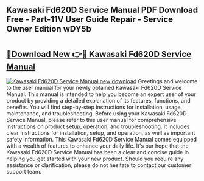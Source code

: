 ## Kawasaki Fd620D Service Manual PDF Download Free - Part-11V User Guide Repair - Service Owner Edition wDY5b

# <h2><a href="http://bc32630.oget.top/?id=Kawasaki+Fd620D+Service+Manual">🔗Download New 👉🔴 Kawasaki Fd620D Service Manual</a></h2>

[![Kawasaki Fd620D Service Manual new download](https://i.imgur.com/5g1atiW.png)](http://bc32630.oget.top/?id=Kawasaki+Fd620D+Service+Manual)
Greetings and welcome to the user manual for your newly obtained Kawasaki Fd620D Service Manual. This manual is intended to help you become an expert user of your product by providing a detailed explanation of its features, functions, and benefits. You will find step-by-step instructions for installation, usage, maintenance, and troubleshooting. Before using your Kawasaki Fd620D Service Manual, please refer to this user manual for comprehensive instructions on product setup, operation, and troubleshooting. It includes clear instructions for installation, setup, and operation, as well as important safety information. This Kawasaki Fd620D Service Manual comes equipped with a wealth of features to enhance your daily life. It's our hope that the Kawasaki Fd620D Service Manual has been a clear and concise guide in helping you get started with your new product. Should you require any assistance or clarification, please do not hesitate to contact our customer support team.
